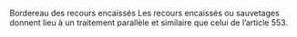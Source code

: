 Bordereau des recours encaissés
Les recours encaissés ou sauvetages donnent lieu à un traitement parallèle et similaire que celui de l’article 553.